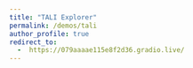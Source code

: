 ```yaml
---
title: "TALI Explorer"
permalink: /demos/tali
author_profile: true
redirect_to:
  -  https://079aaaae115e8f2d36.gradio.live/
---
```

<!-- Global site tag (gtag.js) - Google Analytics -->
<script async src="https://www.googletagmanager.com/gtag/js?id=UA-131324268-1"></script>
<script>
  window.dataLayer = window.dataLayer || [];
  function gtag(){dataLayer.push(arguments);}
  gtag('js', new Date());

  gtag('config', 'UA-131324268-1');
</script>
